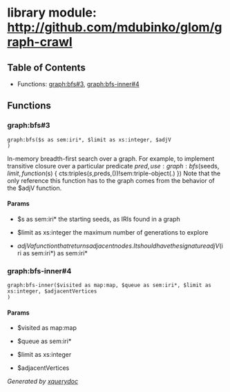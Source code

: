 # library module: http://github.com/mdubinko/glom/graph-crawl


## Table of Contents

* Functions: [graph:bfs\#3](#func_graph_bfs_3), [graph:bfs-inner\#4](#func_graph_bfs-inner_4)


## Functions

### <a name="func_graph_bfs_3"/> graph:bfs\#3
```xquery
graph:bfs($s as sem:iri*, $limit as xs:integer, $adjV
)
```
  In-memory breadth-first search over a graph.  For example, to implement transitive closure over a particular predicate $pred, use:  graph:bfs($seeds, $limit, function($s) { cts:triples($s,$preds,())!sem:triple-object(.) })  Note that the only reference this function has to the graph comes from the behavior of the $adjV function.   


#### Params

* $s as  sem:iri\* the starting seeds, as IRIs found in a graph

* $limit as  xs:integer the maximum number of generations to explore

* $adjV a function that returns adjacent nodes. It should have the signature adjV($iri as sem:iri\*) as sem:iri\*


### <a name="func_graph_bfs-inner_4"/> graph:bfs-inner\#4
```xquery
graph:bfs-inner($visited as map:map, $queue as sem:iri*, $limit as xs:integer, $adjacentVertices
)
```

#### Params

* $visited as  map:map

* $queue as  sem:iri\*

* $limit as  xs:integer

* $adjacentVertices






*Generated by [xquerydoc](https://github.com/xquery/xquerydoc)*
